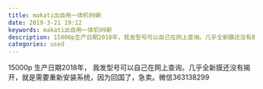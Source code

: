 ```yaml
---
title: makati出自用一体机99新
date: 2019-3-21 19:12
keywords: makati出自用一体机99新
description: 15000p生产日期2018年，我发型号可以自己在网上查询。几乎全新膜还没有揭开，就是需要重新安装系统，因为回国了，急卖。微信363138299
categories: used
---
```

<td class="t_f" id="postmessage_3276844">

15000p 生产日期2018年， 我发型号可以自己在网上查询。几乎全新膜还没有揭开，就是需要重新安装系统，因为回国了，急卖。微信363138299<br/>
</td>
